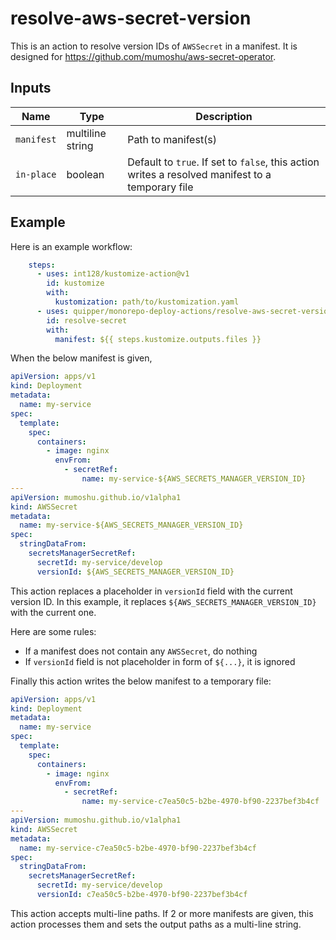 # resolve-aws-secret-version

This is an action to resolve version IDs of `AWSSecret` in a manifest.
It is designed for https://github.com/mumoshu/aws-secret-operator.


## Inputs

Name | Type | Description
-----|------|------------
`manifest` | multiline string | Path to manifest(s)
`in-place` | boolean | Default to `true`. If set to `false`, this action writes a resolved manifest to a temporary file


## Example

Here is an example workflow:

```yaml
    steps:
      - uses: int128/kustomize-action@v1
        id: kustomize
        with:
          kustomization: path/to/kustomization.yaml
      - uses: quipper/monorepo-deploy-actions/resolve-aws-secret-version@v1
        id: resolve-secret
        with:
          manifest: ${{ steps.kustomize.outputs.files }}
```

When the below manifest is given,

```yaml
apiVersion: apps/v1
kind: Deployment
metadata:
  name: my-service
spec:
  template:
    spec:
      containers:
        - image: nginx
          envFrom:
            - secretRef:
                name: my-service-${AWS_SECRETS_MANAGER_VERSION_ID}
---
apiVersion: mumoshu.github.io/v1alpha1
kind: AWSSecret
metadata:
  name: my-service-${AWS_SECRETS_MANAGER_VERSION_ID}
spec:
  stringDataFrom:
    secretsManagerSecretRef:
      secretId: my-service/develop
      versionId: ${AWS_SECRETS_MANAGER_VERSION_ID}
```

This action replaces a placeholder in `versionId` field with the current version ID.
In this example, it replaces `${AWS_SECRETS_MANAGER_VERSION_ID}` with the current one.

Here are some rules:

- If a manifest does not contain any `AWSSecret`, do nothing
- If `versionId` field is not placeholder in form of `${...}`, it is ignored

Finally this action writes the below manifest to a temporary file:

```yaml
apiVersion: apps/v1
kind: Deployment
metadata:
  name: my-service
spec:
  template:
    spec:
      containers:
        - image: nginx
          envFrom:
            - secretRef:
                name: my-service-c7ea50c5-b2be-4970-bf90-2237bef3b4cf
---
apiVersion: mumoshu.github.io/v1alpha1
kind: AWSSecret
metadata:
  name: my-service-c7ea50c5-b2be-4970-bf90-2237bef3b4cf
spec:
  stringDataFrom:
    secretsManagerSecretRef:
      secretId: my-service/develop
      versionId: c7ea50c5-b2be-4970-bf90-2237bef3b4cf
```

This action accepts multi-line paths.
If 2 or more manifests are given, this action processes them and sets the output paths as a multi-line string.
